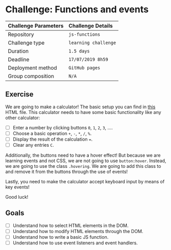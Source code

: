 # Challenge: Functions and events

|Challenge Parameters  |Challenge Details              |
|:---------------------|:------------------------------|
|Repository            |`js-functions`                 |
|Challenge type        |`learning challenge`           |
|Duration              |`1.5 days`                     |
|Deadline              |`17/07/2019 8h59`              |
|Deployment method     |`GitHub pages`                 |
|Group composition     |`N/A`                          |

## Exercise

We are going to make a calculator! The basic setup you can find in [this](./index.html) HTML file. This calculator needs to have some basic functionality like any other calculator:

- [ ] Enter a number by clicking buttons `0`, `1`, `2`, `3`, ....
- [ ] Choose a basic operation `+`, `-`, `*`, `/`, `%`.
- [ ] Display the result of the calculation `=`.
- [ ] Clear any entries `C`.

Additionally, the buttons need to have a hover effect! But because we are learning events and not CSS, we are not going to use `button:hover`. Instead, we are going to use the class `.hovering`. We are going to add this class to and remove it from the buttons through the use of events!

Lastly, you need to make the calculator accept keyboard input by means of key events! 

Good luck!

## Goals

- [ ] Understand how to select HTML elements in the DOM.
- [ ] Understand how to modify HTML elements through the DOM.
- [ ] Understand how to write a basic JS function.
- [ ] Understand how to use event listeners and event handlers.